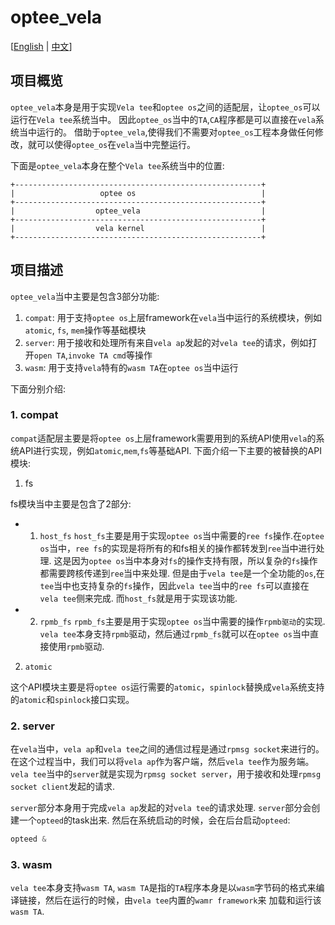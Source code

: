 # optee_vela

[[English](./README.md) | [中文](./README_zh-cn.md)]

## 项目概览

`optee_vela`本身是用于实现`Vela tee`和`optee os`之间的适配层，让`optee_os`可以运行在`Vela tee`系统当中。
因此`optee_os`当中的`TA`,`CA`程序都是可以直接在`vela`系统当中运行的。
借助于`optee_vela`,使得我们不需要对`optee_os`工程本身做任何修改，就可以使得`optee_os`在`vela`当中完整运行。

下面是`optee_vela`本身在整个`Vela tee`系统当中的位置:
```
+-------------------------------------------------------+
|                   optee os                            |
+-------------------------------------------------------+
|                  optee_vela                           |
+-------------------------------------------------------+
|                  vela kernel                          |
+-------------------------------------------------------+
```

## 项目描述

`optee_vela`当中主要是包含3部分功能:

1. `compat`: 用于支持`optee os`上层framework在`vela`当中运行的系统模块，例如`atomic`, `fs`, `mem`操作等基础模块
2. `server`: 用于接收和处理所有来自`vela ap`发起的对`vela tee`的请求，例如打开`open TA`,`invoke TA cmd`等操作
3. `wasm`: 用于支持`vela`特有的`wasm TA`在`optee os`当中运行

下面分别介绍:

### 1. compat

`compat`适配层主要是将`optee os`上层framework需要用到的系统API使用`vela`的系统API进行实现，例如`atomic`,`mem`,`fs`等基础API.
下面介绍一下主要的被替换的API模块:

1. fs

fs模块当中主要是包含了2部分:
- 1. `host_fs`
    `host_fs`主要是用于实现`optee os`当中需要的`ree fs`操作.在`optee os`当中，`ree fs`的实现是将所有的和fs相关的操作都转发到`ree`当中进行处理.
    这是因为`optee os`当中本身对`fs`的操作支持有限，所以复杂的`fs`操作都需要跨核传递到`ree`当中来处理.
    但是由于`vela tee`是一个全功能的`os`,在`tee`当中也支持复杂的`fs`操作，因此`vela tee`当中的`ree fs`可以直接在`vela tee`侧来完成.
    而`host_fs`就是用于实现该功能.

- 2. `rpmb_fs`
    `rpmb_fs`主要是用于实现`optee os`当中需要的操作`rpmb驱动`的实现.
    `vela tee`本身支持`rpmb`驱动，然后通过`rpmb_fs`就可以在`optee os`当中直接使用`rpmb`驱动.

2. `atomic`

这个API模块主要是将`optee os`运行需要的`atomic`，`spinlock`替换成`vela`系统支持的`atomic`和`spinlock`接口实现。

### 2. server

在`vela`当中，`vela ap`和`vela tee`之间的通信过程是通过`rpmsg socket`来进行的。
在这个过程当中，我们可以将`vela ap`作为客户端，然后`vela tee`作为服务端。
`vela tee`当中的`server`就是实现为`rpmsg socket server`，用于接收和处理`rpmsg socket client`发起的请求.

`server`部分本身用于完成`vela ap`发起的对`vela tee`的请求处理.
`server`部分会创建一个`opteed`的task出来.
然后在系统启动的时候，会在后台启动`opteed`:
```c++
opteed &
```

### 3. wasm

`vela tee`本身支持`wasm TA`, `wasm TA`是指的`TA`程序本身是以`wasm`字节码的格式来编译链接，然后在运行的时候，由`vela tee`内置的`wamr framework`来
加载和运行该`wasm TA`.
